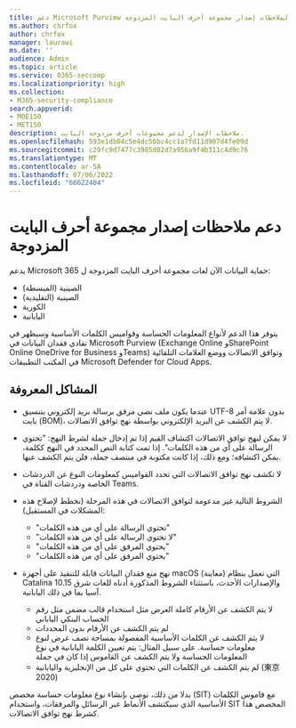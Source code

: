 ```yaml
---
title: دعم Microsoft Purview لملاحظات إصدار مجموعة أحرف البايت المزدوجة
ms.author: chrfox
author: chrfox
manager: laurawi
ms.date: ''
audience: Admin
ms.topic: article
ms.service: O365-seccomp
ms.localizationpriority: high
ms.collection:
- M365-security-compliance
search.appverid:
- MOE150
- MET150
description: ملاحظات الإصدار لدعم مجموعات أحرف مزدوجة البايت.
ms.openlocfilehash: 593e1db04c5e4dc56bc4cc1a7fd11d907d4fe09d
ms.sourcegitcommit: c29fc9d7477c3985d02d7a956a9f4b311c4d9c76
ms.translationtype: MT
ms.contentlocale: ar-SA
ms.lasthandoff: 07/06/2022
ms.locfileid: "66622404"
---
```

# <a name="support-for-double-byte-character-set-release-notes"></a>دعم ملاحظات إصدار مجموعة أحرف البايت المزدوجة

 يدعم Microsoft 365 حماية البيانات الآن لغات مجموعة أحرف البايت المزدوجة ل:

- الصينية (المبسطة)
- الصينية (التقليدية)
- الكورية
- اليابانية

يتوفر هذا الدعم لأنواع المعلومات الحساسة وقواميس الكلمات الأساسية وسيظهر في تفادي فقدان البيانات في Microsoft Purview (Exchange Online وSharePoint Online OneDrive for Business وTeams) وتوافق الاتصالات ووضع العلامات التلقائية في المكتب التطبيقات Microsoft Defender for Cloud Apps.

## <a name="known-issues"></a>المشاكل المعروفة

- عندما يكون ملف نصي مرفق برسالة بريد إلكتروني بتنسيق UTF-8 بدون علامة أمر بايت (BOM)، لا يتم الكشف عن البريد الإلكتروني بواسطة نهج توافق الاتصالات.

- لا يمكن لنهج توافق الاتصالات اكتشاف القيم إذا تم إدخال جملة لشرط النهج: "تحتوي الرسالة على أي من هذه الكلمات". إذا تمت كتابة النص المحدد في النهج ككلمة، يمكن اكتشافه؛ ومع ذلك، إذا كانت مكتوبة في منتصف جملة، فلن يتم الكشف عنها.

- لا تكشف نهج توافق الاتصالات التي تحدد القواميس كمعلومات النوع عن الدردشات الخاصة ودردشات القناة في Teams.

- الشروط التالية غير مدعومة لتوافق الاتصالات في هذه المرحلة (نخطط لإصلاح هذه المشكلات في المستقبل): 
  - "تحتوي الرسالة على أي من هذه الكلمات"
  - "لا تحتوي الرسالة على أي من هذه الكلمات"
  - "يحتوي المرفق على أي من هذه الكلمات"
  - "يحتوي المرفق على أي من هذه الكلمات"

- نهج منع فقدان البيانات قابلة للتنفيذ على أجهزة macOS (معاينة) التي تعمل بنظام Catalina 10.15 والإصدارات الأحدث، باستثناء الشروط المذكورة أدناه للغات شرق آسيا بما في ذلك اليابانية.
  - لا يتم الكشف عن الأرقام كاملة العرض مثل استخدام قالب مضمن مثل رقم الحساب البنكي الياباني
  - لم يتم الكشف عن الأرقام بدون المحددات
  - لا يتم الكشف عن الكلمات الأساسية المفصولة بمساحة نصف عرض لنوع معلومات حساسة. على سبيل المثال: يتم تعيين الكلمة اليابانية في نوع المعلومات الحساسة ولا يتم الكشف عن القاموس إذا كان في جملة
  - لم يتم الكشف عن الكلمات التي تحتوي على كل من الإنجليزية واليابانية (東京2020)

بدلا من ذلك، نوصي بإنشاء نوع معلومات حساسة مخصص (SIT) مع قاموس الكلمات الأساسية الذي سيكتشف الأنماط عبر الرسائل والمرفقات، واستخدام SIT المخصص هذا كشرط نهج توافق الاتصالات.

